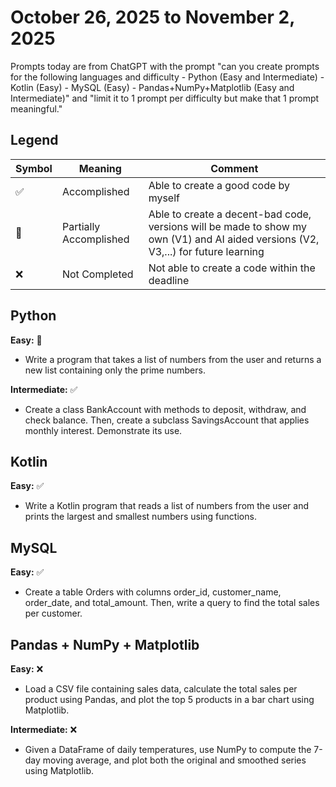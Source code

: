 # October 26, 2025 to November 2, 2025

Prompts today are from ChatGPT with the prompt "can you create prompts for the following languages and difficulty - Python (Easy and Intermediate) - Kotlin (Easy) - MySQL (Easy) - Pandas+NumPy+Matplotlib (Easy and Intermediate)" and "limit it to 1 prompt per difficulty but make that 1 prompt meaningful."

## Legend
| Symbol | Meaning | Comment |
|--------|---------|---------|
| ✅ | Accomplished | Able to create a good code by myself |
| 🚧 | Partially Accomplished | Able to create a decent-bad code, versions will be made to show my own (V1) and AI aided versions (V2, V3,...) for future learning |
| ❌ | Not Completed | Not able to create a code within the deadline |

## Python
**Easy:** 🚧
- Write a program that takes a list of numbers from the user and returns a new list containing only the prime numbers.

**Intermediate:** ✅
- Create a class BankAccount with methods to deposit, withdraw, and check balance. Then, create a subclass SavingsAccount that applies monthly interest. Demonstrate its use.


## Kotlin
**Easy:** ✅
- Write a Kotlin program that reads a list of numbers from the user and prints the largest and smallest numbers using functions.


## MySQL
**Easy:** ✅
- Create a table Orders with columns order_id, customer_name, order_date, and total_amount. Then, write a query to find the total sales per customer.


## Pandas + NumPy + Matplotlib
**Easy:** ❌
- Load a CSV file containing sales data, calculate the total sales per product using Pandas, and plot the top 5 products in a bar chart using Matplotlib.

**Intermediate:** ❌
- Given a DataFrame of daily temperatures, use NumPy to compute the 7-day moving average, and plot both the original and smoothed series using Matplotlib.
